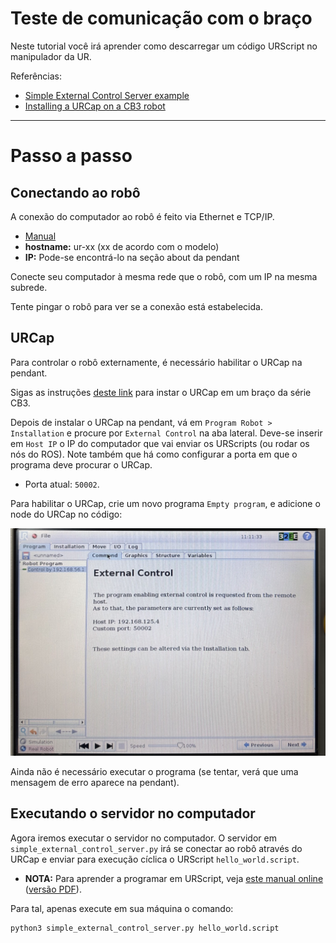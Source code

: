 # Teste de comunicação com o braço

Neste tutorial você irá aprender como descarregar um código URScript no manipulador da UR.

Referências:
- [Simple External Control Server example](https://github.com/UniversalRobots/Universal_Robots_ExternalControl_URCap/tree/master/examples/simple_external_control_server)
- [Installing a URCap on a CB3 robot](https://github.com/UniversalRobots/Universal_Robots_ROS_Driver/blob/master/ur_robot_driver/doc/install_urcap_cb3.md)


***
# Passo a passo

## Conectando ao robô

A conexão do computador ao robô é feito via Ethernet e TCP/IP.

- [Manual](https://myur.universal-robots.com/manuals/content/SW_3_15/Documentation%20Menu/Script%20Manual/Connecting%20to%20URControl)
- **hostname:** ur-xx (xx de acordo com o modelo)
- **IP:** Pode-se encontrá-lo na seção about da pendant

Conecte seu computador à mesma rede que o robô, com um IP na mesma subrede.

Tente pingar o robô para ver se a conexão está estabelecida.

## URCap

Para controlar o robô externamente, é necessário habilitar o URCap na pendant.

Sigas as instruções [deste link](https://github.com/UniversalRobots/Universal_Robots_ROS_Driver/blob/master/ur_robot_driver/doc/install_urcap_cb3.md) para instar o URCap em um braço da série CB3. 

Depois de instalar o URCap na pendant, vá em `Program Robot > Installation` e procure por `External Control` na aba lateral. Deve-se inserir em `Host IP` o IP do computador que vai enviar os URScripts (ou rodar os nós do ROS). Note também que há como configurar a porta em que o programa deve procurar o URCap.

- Porta atual: `50002`.

Para habilitar o URCap, crie um novo programa `Empty program`, e adicione o node do URCap no código:

![IMG_8099 Large.jpeg](./imgs/1db48eb044bc4489b091ae8f090fd538.jpeg)

Ainda não é necessário executar o programa (se tentar, verá que uma mensagem de erro aparece na pendant).


## Executando o servidor no computador

Agora iremos executar o servidor no computador. O servidor em `simple_external_control_server.py` irá se conectar ao robô através do URCap e enviar para execução cíclica o URScript `hello_world.script`.

- **NOTA:** Para aprender a programar em URScript, veja [este manual online](https://myur.universal-robots.com/manuals/content/SW_3_15/Documentation%20Menu/Script%20Manual) ([versão PDF](https://myurhelpresources.blob.core.windows.net/resources/PDF/SW_3_15/scriptmanualG3.pdf)).

Para tal, apenas execute em sua máquina o comando:
```
python3 simple_external_control_server.py hello_world.script
```


